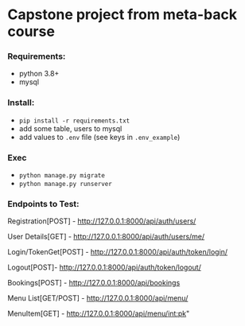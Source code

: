 # Capstone project from meta-back course

### Requirements:
- python 3.8+
- mysql

### Install:
- `pip install -r requirements.txt`
- add some table, users to mysql
- add values to `.env` file (see keys in `.env_example`)

### Exec
- `python manage.py migrate`
- `python manage.py runserver`


### Endpoints to Test:

Registration[POST] - http://127.0.0.1:8000/api/auth/users/

User Details[GET] - http://127.0.0.1:8000/api/auth/users/me/

Login/TokenGet[POST] - http://127.0.0.1:8000/api/auth/token/login/

Logout[POST]- http://127.0.0.1:8000/api/auth/token/logout/

Bookings[POST] - http://127.0.0.1:8000/api/bookings

Menu List[GET/POST] - http://127.0.0.1:8000/api/menu/

MenuItem[GET] - http://127.0.0.1:8000/api/menu/<int:pk>"
